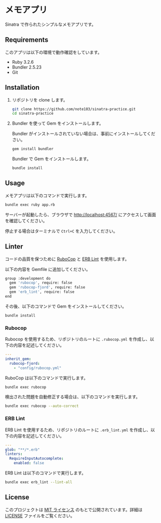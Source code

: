 # メモアプリ

Sinatra で作られたシンプルなメモアプリです。

## Requirements

このアプリは以下の環境で動作確認をしています。

- Ruby 3.2.6
- Bundler 2.5.23
- Git

## Installation

1. リポジトリを clone します。

   ```bash
   git clone https://github.com/note103/sinatra-practice.git
   cd sinatra-practice
   ```

2. Bundler を使って Gem をインストールします。

   Bundler がインストールされていない場合は、事前にインストールしてください。

   ```bash
   gem install bundler
   ```

   Bundler で Gem をインストールします。

   ```bash
   bundle install
   ```

## Usage

メモアプリは以下のコマンドで実行します。

```bash
bundle exec ruby app.rb
```

サーバーが起動したら、ブラウザで [http://localhost:4567/](http://localhost:4567/) にアクセスして画面を確認してください。

停止する場合はターミナルで `Ctrl+C` を入力してください。

## Linter

コードの品質を保つために [RuboCop](https://github.com/rubocop/rubocop) と [ERB Lint](https://github.com/Shopify/erb-lint) を使用します。

以下の内容を Gemfile に追加してください。

```bash
group :development do
  gem 'rubocop', require: false
  gem 'rubocop-fjord', require: false
  gem 'erb_lint', require: false
end
```

その後、以下のコマンドで Gem をインストールしてください。

```bash
bundle install
```

### Rubocop

Rubocop を使用するため、リポジトリのルートに `.rubocop.yml` を作成し、以下の内容を記述してください。

```yml
---
inherit_gem:
  rubocop-fjord:
    - "config/rubocop.yml"
```

RuboCop は以下のコマンドで実行します。

```bash
bundle exec rubocop
```

検出された問題を自動修正する場合は、以下のコマンドを実行します。

```bash
bundle exec rubocop --auto-correct
```

### ERB Lint

ERB Lint を使用するため、リポジトリのルートに `.erb_lint.yml` を作成し、以下の内容を記述してください。

```yml
---
glob: "**/*.erb"
linters:
  RequireInputAutocomplete:
    enabled: false
```

ERB Lint は以下のコマンドで実行します。

```bash
bundle exec erb_lint --lint-all
```

## License

このプロジェクトは [MIT ライセンス](https://opensource.org/license/MIT) のもとで公開されています。詳細は [LICENSE](./LICENSE) ファイルをご覧ください。
